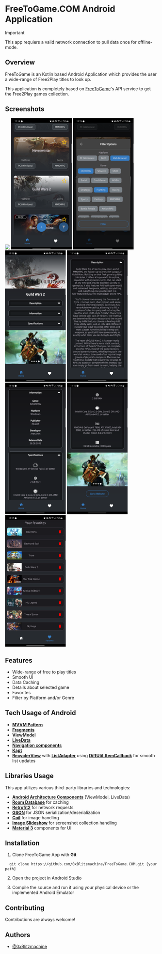 
# FreeToGame.COM Android Application
> [!IMPORTANT]
> This app requiers a valid network connection to pull data once for offline-mode.

## Overview

FreeToGame is an Kotlin based Android Application which provides the user a wide-range of Free2Play titles to look up.

This application is completely based on [FreeToGame](https://www.freetogame.com)'s API service to get the Free2Play games collection.



## Screenshots

<p float="left">
  <img src="/imageCollection/demo.gif" width="200" />
  <img src="/imageCollection/Screenshot_20231114_111439.png" width="200" />
  <img src="/imageCollection/Screenshot_20231114_111504.png" width="200" />
  <img src="/imageCollection/Screenshot_20231114_111551.png" width="200" />
  <img src="/imageCollection/Screenshot_20231114_111609.png" width="200" />
  <img src="/imageCollection/Screenshot_20231114_111624.png" width="200" />
  <img src="/imageCollection/Screenshot_20231114_111635.png" width="200" />
  <img src="/imageCollection/Screenshot_20231114_111720.png" width="200" />
</p>


## Features

- Wide-range of free to play titles
- Smooth UI
- Data Caching
- Details about selected game
- Favorites
- Filter by Platform and/or Genre


## Tech Usage of Android
- **[MVVM Pattern](https://developer.android.com/topic/architecture)**
- **[Fragments](https://developer.android.com/guide/fragments)**
- **[ViewModel](https://developer.android.com/topic/libraries/architecture/viewmodel)**
- **[LiveData](https://developer.android.com/topic/libraries/architecture/livedata)**
- **[Navigation components](https://developer.android.com/guide/navigation/get-started)**
- **[Kapt](https://kotlinlang.org/docs/kapt.html)**
- **[RecyclerView](https://developer.android.com/reference/androidx/recyclerview/widget/RecyclerView)** with **[ListAdapter](https://developer.android.com/reference/androidx/recyclerview/widget/ListAdapter)** using **[DiffUtil.ItemCallback](https://developer.android.com/reference/androidx/recyclerview/widget/DiffUtil)** for smooth list updates

## Libraries Usage
This app utilizes various third-party libraries and technologies:

- **[Android Architecture Components](https://developer.android.com/topic/architecture)** (ViewModel, LiveData)
- **[Room Database](https://developer.android.com/training/data-storage/room)** for caching
- **[Retrofit2](https://github.com/square/retrofit)** for network requests
- **[GSON](https://github.com/google/gson)** for JSON serialization/deserialization
- **[Coil](https://github.com/coil-kt/coil)** for image handling
- **[Image Slideshow](https://github.com/denzcoskun/ImageSlideshow)** for screenshot collection handling
- **[Material 3](https://m3.material.io)** components for UI

## Installation

1. Clone FreeToGame App with **Git**

```git
  git clone https://github.com/0xBlitzmachine/FreeToGame.COM.git [your path]

```

2. Open the project in Android Studio

3. Compile the source and run it using your physical device or the implemented Android Emulator
    
## Contributing

Contributions are always welcome!


## Authors

- [@0xBlitzmachine](https://github.com/0xBlitzmachine)

